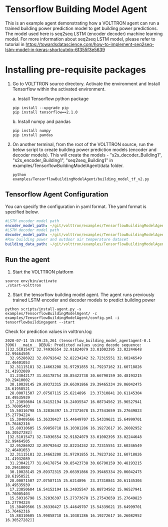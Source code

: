 # Tensorflow Building Model Agent

This is an example agent demonstrating how a VOLTTRON agent can run a trained building power prediction model to get 
building power predictions. The model used here is seq2seq LSTM (encoder decoder) machine learning model.
For more information about seq2seq LSTM model, please refer to tutorial in 
https://towardsdatascience.com/how-to-implement-seq2seq-lstm-model-in-keras-shortcutnlp-6f355f3e5639

# Installing pre-requisite packages
1. Go to VOLTTRON source directory. Activate the environment and Install Tensorflow within the activated environment.

    a. Install Tensorflow python package

    ```
    pip install --upgrade pip
    pip install tensorflow==2.1.0
    ```
   b. Install numpy and pandas
   ```
   pip install numpy
   pip install pandas
   ```

3. On another terminal, from the root of the VOLTTRON source, run the below script to create building power prediction 
   models (encoder and decoder models). This will create the models - "s2s_decoder_Building1", "s2s_encoder_Building1", "seq2seq_Building1" in 
   examples/TensorflowBuildingModelAgent/data folder.
    
   ```
   python examples/TensorflowBuildingModelAgent/building_model_tf_v2.py
   ```

## Tensorflow Agent Configuration

You can specify the configuration in  yaml format.  The yaml format is specified
below. 

```` yml
#LSTM encoder model path
encoder_model_path: ~/git/volttron/examples/TensorflowBuildingModelAgent/data/s2s_encoder_Building1/1/
#LSTM decoder model path
decoder_model_path: ~/git/volttron/examples/TensorflowBuildingModelAgent/data/s2s_decoder_Building1/1
#Raw building power and outdoor air temperature dataset
building_data_path: ~/git/volttron/examples/TensorflowBuildingModelAgent/data/LSTM_Building1_New_5min.csv
````

## Run the agent

1. Start the VOLTTRON platform

```
source env/bin/activate
./start-volttron
```

2. Start the tensorflow building model agent. The agent runs previously trained LSTM encoder and decoder models to predict building power

```
python scripts/install-agent.py -s examples/TensorflowBuildingModelAgent/ -c examples/TensorflowBuildingModelAgent/config.yml -i tensorflowbuildingagent --start
```

Check for prediction values in volttron.log

```
2020-07-11 15:59:25,261 (tensorflow_building_model_agentagent-0.1 3996) __main__ DEBUG: Predicted values using decode sequence: [[32.51015471 32.74936554 32.91824079 33.01002395 33.02244648 32.99464505
  32.95286922 32.89792642 32.82234242 32.72315551 32.60246549 32.46401053
  32.31115181 32.14663208 31.97291855 31.79237162 31.60718826 31.41932089
  31.23042177 31.04178754 30.85423738 30.66790159 30.48193215 30.29410002
  30.10028145 29.89372315 29.66391866 29.39465334 29.06042475 28.61958521
  28.00071507 27.07587115 25.6214896  23.37310841 20.61145304 18.49535939
  17.23050604 16.54152194 16.24035547 16.08734562 15.96527941 15.76005403
  15.50316798 15.32836397 15.27373678 15.27543659 15.27649823 15.27794224
  15.30409566 15.36330427 15.44649707 15.54339621 15.64999701 15.76462316
  15.88310605 15.99858718 16.10381286 16.19272617 16.26082952 16.30527282]
 [32.51015471 32.74936554 32.91824079 33.01002395 33.02244648 32.99464505
  32.95286922 32.89792642 32.82234242 32.72315551 32.60246549 32.46401053
  32.31115181 32.14663208 31.97291855 31.79237162 31.60718826 31.41932089
  31.23042177 31.04178754 30.85423738 30.66790159 30.48193215 30.29410002
  30.10028145 29.89372315 29.66391866 29.39465334 29.06042475 28.61958521
  28.00071507 27.07587115 25.6214896  23.37310841 20.61145304 18.49535939
  17.23050604 16.54152194 16.24035547 16.08734562 15.96527941 15.76005403
  15.50316798 15.32836397 15.27373678 15.27543659 15.27649823 15.27794224
  15.30409566 15.36330427 15.44649707 15.54339621 15.64999701 15.76462316
  15.88310605 15.99858718 16.10381286 16.19272617 16.26082952 16.30527282]]

```

